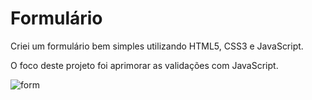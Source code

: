 # Formulário

Criei um formulário bem simples utilizando HTML5, CSS3 e JavaScript.

O foco deste projeto foi aprimorar as validações com JavaScript.

  
  ![form](https://user-images.githubusercontent.com/84883699/232627741-be97f583-1014-467d-98db-4bcc4d3fb826.png)
